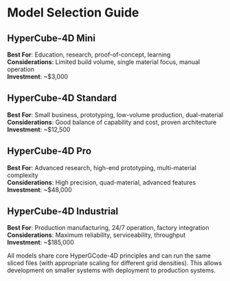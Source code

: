 # Model Selection Guide

## HyperCube-4D Mini
**Best For**: Education, research, proof-of-concept, learning  
**Considerations**: Limited build volume, single material focus, manual operation  
**Investment**: ~$3,000

## HyperCube-4D Standard
**Best For**: Small business, prototyping, low-volume production, dual-material  
**Considerations**: Good balance of capability and cost, proven architecture  
**Investment**: ~$12,500

## HyperCube-4D Pro
**Best For**: Advanced research, high-end prototyping, multi-material complexity  
**Considerations**: High precision, quad-material, advanced features  
**Investment**: ~$48,000

## HyperCube-4D Industrial
**Best For**: Production manufacturing, 24/7 operation, factory integration  
**Considerations**: Maximum reliability, serviceability, throughput  
**Investment**: ~$185,000

All models share core HyperGCode-4D principles and can run the same sliced files (with appropriate scaling for different grid densities). This allows development on smaller systems with deployment to production systems.
